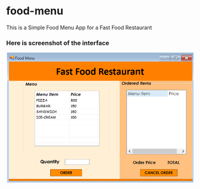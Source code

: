 # food-menu
This is a Simple Food Menu App for a Fast Food Restaurant

###  Here is screenshot of the interface
<p align="center">
  <img src="interface.PNG" width="500" alt="interface">
</p>
